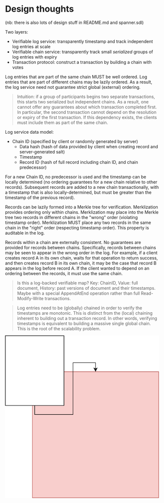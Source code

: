 # Design thoughts

(nb: there is also lots of design stuff in README.md and spanner.sdl)

Two layers:

 * Verifiable log service: transparently timestamp and track independent log entries at scale
 * Verifiable chain service: transparently track small _serialized_ groups of log entries with expiry
 * Transaction protocol: construct a transaction by building a chain with votes

Log entries that are part of the same chain MUST be well ordered. Log entries that are part of different chains may be lazily ordered. As a result, the log service need not guarantee strict global (external) ordering.

> Intuition: if a group of participants begins two separate transactions, this starts two serialized but independent chains. As a result, one cannot offer any guarantees about which transaction completed first. In particular, the second transaction cannot depend on the resolution or expiry of the first transaction. If this dependency exists, the clients must include them as part of the same chain.

Log service data model:

  + Chain ID (specified by client or randomly generated by server)
    + Data hash (hash of data provided by client when creating record and server-generated salt)
    + Timestamp
    + Record ID (hash of full record including chain ID, and chain predecessor)

For a new Chain ID, no predecessor is used and the timestamp can be locally determined (no ordering guarantees for a new chain relative to other records). Subsequent records are added to a new chain transactionally, with a timestamp that is also locally-determined, but must be greater than the timestamp of the previous record).

Records can be lazily formed into a Merkle tree for verification. Merklization provides ordering only within chains. Merklization may place into the Merkle tree two records in different chains in the "wrong" order (violating timestamp order). Merklization MUST place any two records in the same chain in the "right" order (respecting timestamp order). This property is auditable in the log.

Records within a chain are externally consistent. No guarantees are provided for records between chains. Specifically, records between chains may be seen to appear in the wrong order in the log. For example, if a client creates record A in its own chain, waits for that operation to return success, and then creates record B in its own chain, it may be the case that record B appears in the log before record A. If the client wanted to depend on an ordering between the records, it must use the same chain.

> Is this a log-backed verifiable map? Key: ChainID, Value: full document, History: past versions of document and their timestamps. Maybe with a special AppendAtEnd operation rather than full Read-Modify-Write transactions.

> Log entries need to be (globally) chained in order to verify the timestamps are monotonic. This is distinct from the (local) chaining inherent to building out a transaction record. In other words, verifying timestamps is equivalent to building a massive single global chain. This is the root of the scalability problem.

![test](diagrams.drawio.svg)
